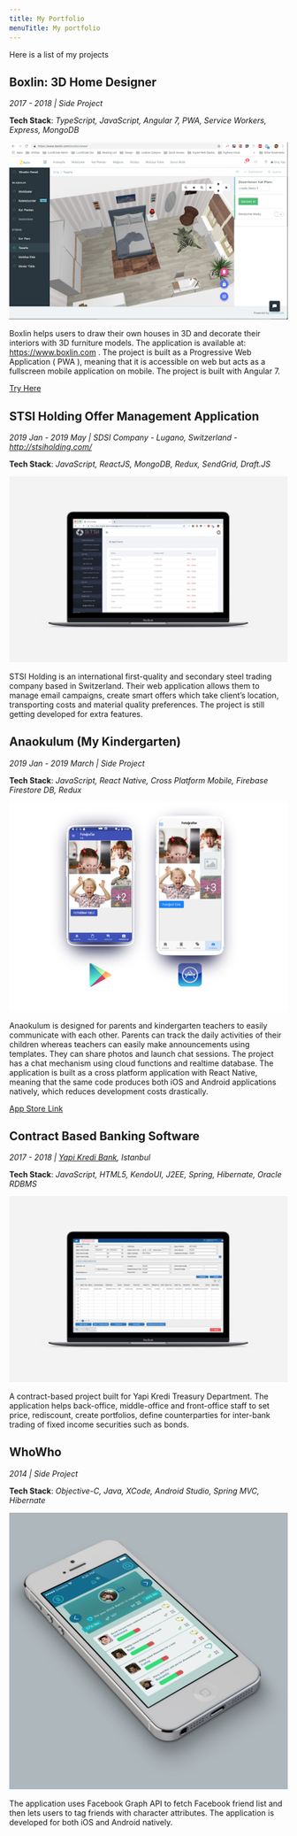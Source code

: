 ```yaml
---
title: My Portfolio
menuTitle: My portfolio
---
```


Here is a list of my projects

## Boxlin: 3D Home Designer

*2017 - 2018 | Side Project*

**Tech Stack**: *TypeScript, JavaScript, Angular 7, PWA, Service Workers, Express, MongoDB*

![Boxlin](./boxlin.png)

Boxlin helps users to draw their own houses in 3D and decorate their interiors with 3D furniture models. The application is available at: https://www.boxlin.com . The project is built as a Progressive Web Application ( PWA ), meaning that it is accessible on web but acts as a fullscreen mobile application on mobile. The project is built with Angular 7.

[Try Here](https://www.boxlin.com/)

## STSI Holding Offer Management Application

*2019 Jan - 2019 May | SDSI Company - Lugano, Switzerland - http://stsiholding.com/*

**Tech Stack**: *JavaScript, ReactJS, MongoDB, Redux, SendGrid, Draft.JS*

![STSI App](./stsi_project.png)

STSI Holding is an international first-quality and secondary steel trading company based in Switzerland. Their web application allows them to manage email campaigns, create smart offers which take client’s location, transporting costs and material quality preferences. The project is still getting developed for extra features.

## Anaokulum (My Kindergarten)

*2019 Jan - 2019 March | Side Project*

**Tech Stack**: *JavaScript, React Native, Cross Platform Mobile, Firebase Firestore DB, Redux*

![Anaokulum](./anaokulum.png)

Anaokulum is designed for parents and kindergarten teachers to easily communicate with each other. Parents can track the daily activities of their children whereas teachers can easily make announcements using templates. They can share photos and launch chat sessions. The project has a chat mechanism using cloud functions and realtime database. The application is built as a cross platform application with React Native, meaning that the same code produces both iOS and Android applications natively, which reduces development costs drastically.

[App Store Link](https://play.google.com/store/apps/details?id=com.anaokulum_fe)

## Contract Based Banking Software

*2017 - 2018 | [Yapi Kredi Bank](https://www.yapikredi.com.tr/), Istanbul*

**Tech Stack**: *JavaScript, HTML5, KendoUI, J2EE, Spring, Hibernate, Oracle RDBMS*

![YKB Fixed Income Securities](./ykb_fis.png)

A contract-based project built for Yapi Kredi Treasury Department. The application helps back-office, middle-office and front-office staff to set price, rediscount, create portfolios, define counterparties for inter-bank trading of fixed income securities such as bonds.

## WhoWho

*2014 | Side Project*

**Tech Stack**: *Objective-C, Java, XCode, Android Studio, Spring MVC, Hibernate*

![WhoWho](./whowho.png)

The application uses Facebook Graph API to fetch Facebook friend list and then lets users to tag friends with character attributes. The application is developed for both iOS and Android natively.

